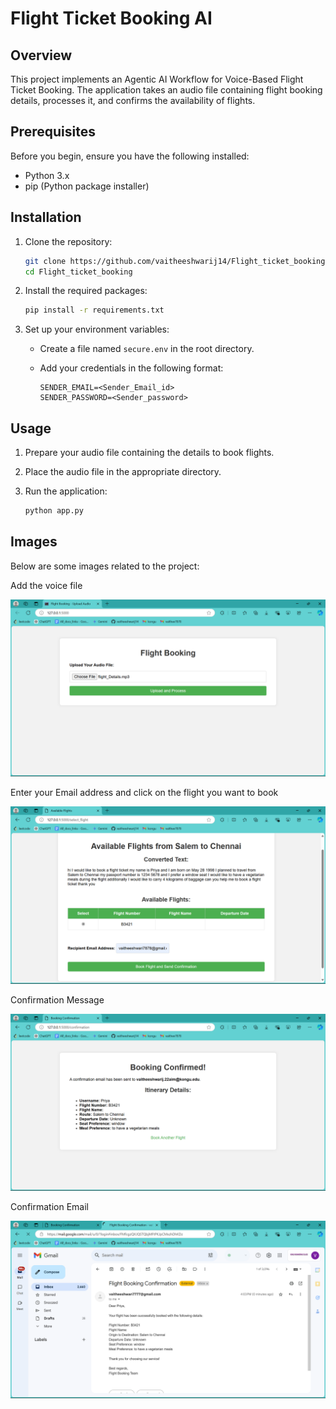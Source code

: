 # Flight Ticket Booking AI

## Overview


This project implements an Agentic AI Workflow for Voice-Based Flight Ticket Booking. The application takes an audio file containing flight booking details, processes it, and confirms the availability of flights.

## Prerequisites

Before you begin, ensure you have the following installed:

- Python 3.x
- pip (Python package installer)

## Installation

1. Clone the repository:

   ```bash
   git clone https://github.com/vaitheeshwarij14/Flight_ticket_booking.git
   cd Flight_ticket_booking
   ```

2. Install the required packages:

   ```bash
   pip install -r requirements.txt
   ```

3. Set up your environment variables:

   - Create a file named `secure.env` in the root directory.
   - Add your credentials in the following format:

     ```plaintext
     SENDER_EMAIL=<Sender_Email_id>
     SENDER_PASSWORD=<Sender_password>

     ```

## Usage

1. Prepare your audio file containing the details to book flights.
2. Place the audio file in the appropriate directory.
3. Run the application:

   ```bash
   python app.py
   ```

## Images

Below are some images related to the project:

Add the voice file

![Image 1](images/image1.png)


Enter your Email address and click on the flight you want to book

![Image 2](images/image2.png)


Confirmation Message

![Image 3](images/image3.png)


Confirmation Email 

![Image 4](images/image4.png)


